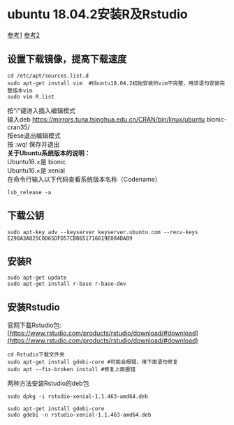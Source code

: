 # ubuntu 18.04.2安装R及Rstudio
[参考1](https://blog.csdn.net/FontThrone/article/details/80413685)
[参考2](https://mirrors.tuna.tsinghua.edu.cn/CRAN/bin/linux/ubuntu/README.html)
## 设置下载镜像，提高下载速度
```
cd /etc/apt/sources.list.d
sudo apt-get install vim  #Ubuntu18.04.2初始安装的vim不完整，用该语句安装完整版本vim
sudo vim R.list
```
按“i”键进入插入编辑模式 \
输入deb https://mirrors.tuna.tsinghua.edu.cn/CRAN/bin/linux/ubuntu bionic-cran35/ \
按ese退出编辑模式 \
按 :wq! 保存并退出 \
**关于Ubuntu系统版本的说明：**\
Ubuntu18.×是 bionic \
Ubuntu16.×是 xenial \
在命令行输入以下代码查看系统版本名称（Codename）
```
lsb_release -a
```
## 下载公钥
```
sudo apt-key adv --keyserver keyserver.ubuntu.com --recv-keys E298A3A825C0D65DFD57CBB651716619E084DAB9
```
## 安装R
```
sudo apt-get update
sudo apt-get install r-base r-base-dev
```
## 安装Rstudio
官网下载Rstudio包:[https://www.rstudio.com/products/rstudio/download/#download](https://www.rstudio.com/products/rstudio/download/#download) 
```
cd Rstudio下载文件夹
sudo apt-get install gdebi-core #可能会报错，用下面语句修复
sudo apt --fix-broken install #修复上面报错
```
两种方法安装Rstudio的deb包
```
sudo dpkg -i rstudio-xenial-1.1.463-amd64.deb
```
```
sudo apt-get install gdebi-core
sudo gdebi -n rstudio-xenial-1.1.463-amd64.deb
```
